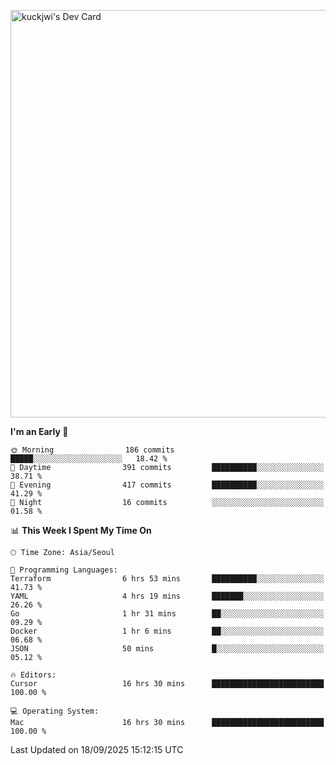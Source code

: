 <a href="https://app.daily.dev/kuckhwancho"><img src="https://api.daily.dev/devcards/v2/efef39c8028947428b3c0b486b9cd9b6.png?r=iz2&type=wide" width="652" alt="kuckjwi's Dev Card"/></a>

<!--START_SECTION:waka-->
**I'm an Early 🐤** 

```text
🌞 Morning                186 commits         █████░░░░░░░░░░░░░░░░░░░░   18.42 % 
🌆 Daytime                391 commits         ██████████░░░░░░░░░░░░░░░   38.71 % 
🌃 Evening                417 commits         ██████████░░░░░░░░░░░░░░░   41.29 % 
🌙 Night                  16 commits          ░░░░░░░░░░░░░░░░░░░░░░░░░   01.58 % 
```


📊 **This Week I Spent My Time On** 

```text
🕑︎ Time Zone: Asia/Seoul

💬 Programming Languages: 
Terraform                6 hrs 53 mins       ██████████░░░░░░░░░░░░░░░   41.73 % 
YAML                     4 hrs 19 mins       ███████░░░░░░░░░░░░░░░░░░   26.26 % 
Go                       1 hr 31 mins        ██░░░░░░░░░░░░░░░░░░░░░░░   09.29 % 
Docker                   1 hr 6 mins         ██░░░░░░░░░░░░░░░░░░░░░░░   06.68 % 
JSON                     50 mins             █░░░░░░░░░░░░░░░░░░░░░░░░   05.12 % 

🔥 Editors: 
Cursor                   16 hrs 30 mins      █████████████████████████   100.00 % 

💻 Operating System: 
Mac                      16 hrs 30 mins      █████████████████████████   100.00 % 
```


 Last Updated on 18/09/2025 15:12:15 UTC
<!--END_SECTION:waka-->
